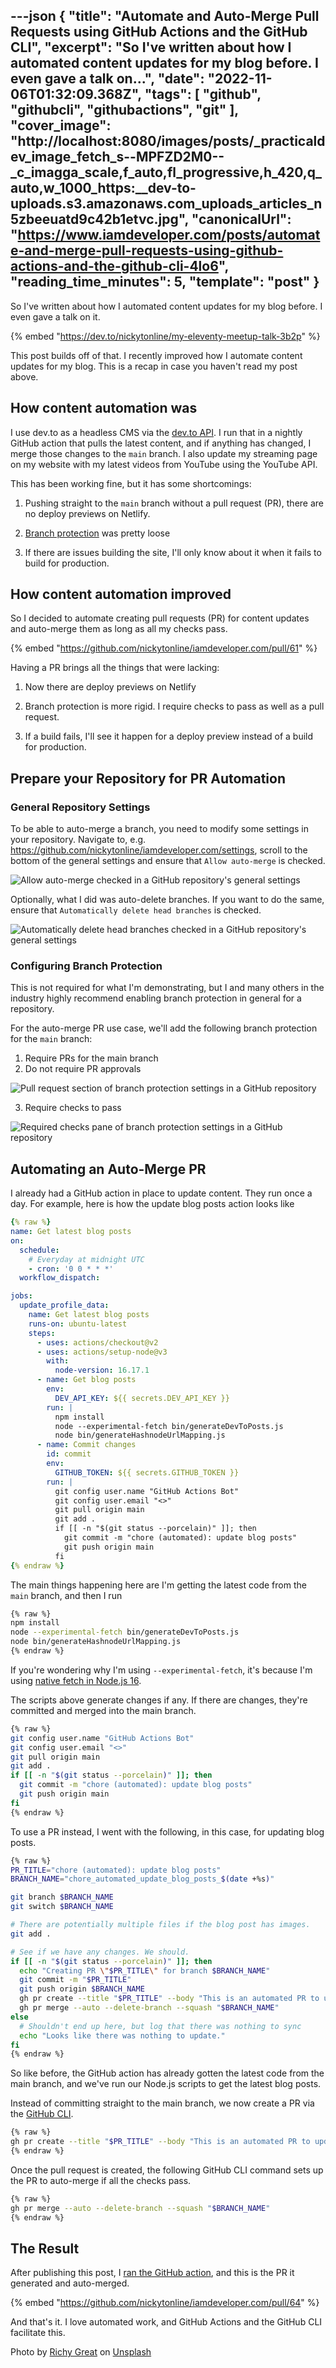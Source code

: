 ---json
{
  "title": "Automate and Auto-Merge Pull Requests using GitHub Actions and the GitHub CLI",
  "excerpt": "So I've written about how I automated content updates for my blog before. I even gave a talk on...",
  "date": "2022-11-06T01:32:09.368Z",
  "tags": [
    "github",
    "githubcli",
    "githubactions",
    "git"
  ],
  "cover_image": "http://localhost:8080/images/posts/_practicaldev_image_fetch_s--MPFZD2M0--_c_imagga_scale,f_auto,fl_progressive,h_420,q_auto,w_1000_https:__dev-to-uploads.s3.amazonaws.com_uploads_articles_n5zbeeuatd9c42b1etvc.jpg",
  "canonicalUrl": "https://www.iamdeveloper.com/posts/automate-and-merge-pull-requests-using-github-actions-and-the-github-cli-4lo6",
  "reading_time_minutes": 5,
  "template": "post"
}
---

So I've written about how I automated content updates for my blog before. I even gave a talk on it.

{% embed "https://dev.to/nickytonline/my-eleventy-meetup-talk-3b2p" %}

This post builds off of that. I recently improved how I automate content updates for my blog. This is a recap in case you haven't read my post above.

## How content automation was

I use dev.to as a headless CMS via the [dev.to API](https://dev.to/t/api). I run that in a nightly GitHub action that pulls the latest content, and if anything has changed, I merge those changes to the `main` branch. I also update my streaming page on my website with my latest videos from YouTube using the YouTube API.

This has been working fine, but it has some shortcomings:

1. Pushing straight to the `main` branch without a pull request (PR), there are no deploy previews on Netlify.

2. [Branch protection](https://docs.github.com/en/repositories/configuring-branches-and-merges-in-your-repository/defining-the-mergeability-of-pull-requests/about-protected-branches) was pretty loose

3. If there are issues building the site, I'll only know about it when it fails to build for production.

## How content automation improved

So I decided to automate creating pull requests (PR) for content updates and auto-merge them as long as all my checks pass.

{% embed "https://github.com/nickytonline/iamdeveloper.com/pull/61" %}

Having a PR brings all the things that were lacking:

1. Now there are deploy previews on Netlify

2. Branch protection is more rigid. I require checks to pass as well as a pull request.

3. If a build fails, I'll see it happen for a deploy preview instead of a build for production.

## Prepare your Repository for PR Automation

### General Repository Settings

To be able to auto-merge a branch, you need to modify some settings in your repository. Navigate to, e.g. https://github.com/nickytonline/iamdeveloper.com/settings, scroll to the bottom of the general settings and ensure that `Allow auto-merge` is checked.

![Allow auto-merge checked in a GitHub repository's general settings](http://localhost:8080/images/posts/_uploads_articles_ydpifg55ey6b6rnvh1yc.png)

Optionally, what I did was auto-delete branches. If you want to do the same, ensure that `Automatically delete head branches` is checked.

![Automatically delete head branches checked in a GitHub repository's general settings](http://localhost:8080/images/posts/_uploads_articles_5ybamm8gve0cl96p1l38.png)

### Configuring Branch Protection

This is not required for what I'm demonstrating, but I and many others in the industry highly recommend enabling branch protection in general for a repository.

For the auto-merge PR use case, we'll add the following branch protection for the `main` branch:

1. Require PRs for the main branch
2. Do not require PR approvals

![Pull request section of branch protection settings in a GitHub repository](http://localhost:8080/images/posts/_uploads_articles_s8gl2yej8bmk1nu1jz6o.png)

3. Require checks to pass

![Required checks pane of branch protection settings in a GitHub repository](http://localhost:8080/images/posts/_uploads_articles_d9xwgx9uatfq8psjcefy.png)

## Automating an Auto-Merge PR

I already had a GitHub action in place to update content. They run once a day. For example, here is how the update blog posts action looks like

```yaml
{% raw %}
name: Get latest blog posts
on:
  schedule:
    # Everyday at midnight UTC
    - cron: '0 0 * * *'
  workflow_dispatch:

jobs:
  update_profile_data:
    name: Get latest blog posts
    runs-on: ubuntu-latest
    steps:
      - uses: actions/checkout@v2
      - uses: actions/setup-node@v3
        with:
          node-version: 16.17.1
      - name: Get blog posts
        env:
          DEV_API_KEY: ${{ secrets.DEV_API_KEY }}
        run: |
          npm install
          node --experimental-fetch bin/generateDevToPosts.js
          node bin/generateHashnodeUrlMapping.js
      - name: Commit changes
        id: commit
        env:
          GITHUB_TOKEN: ${{ secrets.GITHUB_TOKEN }}
        run: |
          git config user.name "GitHub Actions Bot"
          git config user.email "<>"
          git pull origin main
          git add .
          if [[ -n "$(git status --porcelain)" ]]; then
            git commit -m "chore (automated): update blog posts"
            git push origin main
          fi
{% endraw %}
```

The main things happening here are I'm getting the latest code from the `main` branch, and then I run

```bash
{% raw %}
npm install
node --experimental-fetch bin/generateDevToPosts.js
node bin/generateHashnodeUrlMapping.js
{% endraw %}
```

If you're wondering why I'm using `--experimental-fetch`, it's because I'm using [native fetch in Node.js 16](https://nodejs.org/fa/blog/release/v16.15.0/#add-fetch-api).

The scripts above generate changes if any. If there are changes, they're committed and merged into the main branch.

```bash
{% raw %}
git config user.name "GitHub Actions Bot"
git config user.email "<>"
git pull origin main
git add .
if [[ -n "$(git status --porcelain)" ]]; then
  git commit -m "chore (automated): update blog posts"
  git push origin main
fi
{% endraw %}
```

To use a PR instead, I went with the following, in this case, for updating blog posts.

```bash
{% raw %}
PR_TITLE="chore (automated): update blog posts"
BRANCH_NAME="chore_automated_update_blog_posts_$(date +%s)"

git branch $BRANCH_NAME
git switch $BRANCH_NAME

# There are potentially multiple files if the blog post has images.
git add .

# See if we have any changes. We should.
if [[ -n "$(git status --porcelain)" ]]; then
  echo "Creating PR \"$PR_TITLE\" for branch $BRANCH_NAME"
  git commit -m "$PR_TITLE"
  git push origin $BRANCH_NAME
  gh pr create --title "$PR_TITLE" --body "This is an automated PR to update blog posts"
  gh pr merge --auto --delete-branch --squash "$BRANCH_NAME"
else
  # Shouldn't end up here, but log that there was nothing to sync
  echo "Looks like there was nothing to update."
fi
{% endraw %}
```

So like before, the GitHub action has already gotten the latest code from the main branch, and we've run our Node.js scripts to get the latest blog posts.

Instead of committing straight to the main branch, we now create a PR via the [GitHub CLI](https://cli.github.com/).

```bash
{% raw %}
gh pr create --title "$PR_TITLE" --body "This is an automated PR to update blog posts"
{% endraw %}
```

Once the pull request is created, the following GitHub CLI command sets up the PR to auto-merge if all the checks pass.

```bash
{% raw %}
gh pr merge --auto --delete-branch --squash "$BRANCH_NAME"
{% endraw %}
```

## The Result

After publishing this post, I [ran the GitHub action](https://github.com/nickytonline/iamdeveloper.com/actions/runs/3402455746), and this is the PR it generated and auto-merged.

{% embed "https://github.com/nickytonline/iamdeveloper.com/pull/64" %}

And that's it. I love automated work, and GitHub Actions and the GitHub CLI facilitate this.

Photo by <a href="https://unsplash.com/@richygreat?utm_source=unsplash&utm_medium=referral&utm_content=creditCopyText">Richy Great</a> on <a href="https://unsplash.com/s/photos/github?utm_source=unsplash&utm_medium=referral&utm_content=creditCopyText">Unsplash</a>
